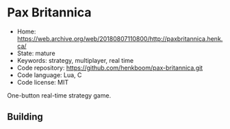# Pax Britannica

- Home: https://web.archive.org/web/20180807110800/http://paxbritannica.henk.ca/
- State: mature
- Keywords: strategy, multiplayer, real time
- Code repository: https://github.com/henkboom/pax-britannica.git
- Code language: Lua, C
- Code license: MIT

One-button real-time strategy game.

## Building
